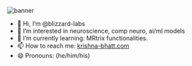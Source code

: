 ![banner](https://github.com/blizzard-labs/blizzard-labs/blob/main/krishnabhattbanner.png?raw=true)

- 👋 Hi, I’m @blizzard-labs
- 👀 I’m interested in neuroscience, comp neuro, ai/ml models
- 🌱 I’m currently learning: MRtrix functionalities.
- 📫 How to reach me: [krishna-bhatt.com](krishna-bhatt.com)
- 😄 Pronouns: (he/him/his)

<!---
blizzard-labs/blizzard-labs is a ✨ special ✨ repository because its `README.md` (this file) appears on your GitHub profile.
You can click the Preview link to take a look at your changes.
--->
